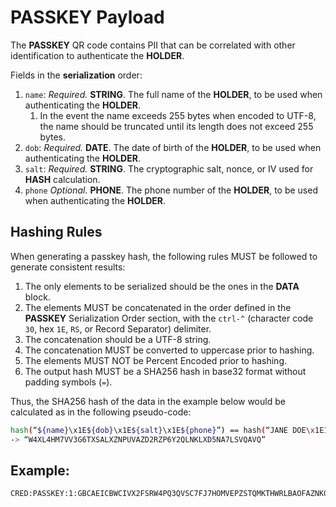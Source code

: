 # **PASSKEY** Payload

The **PASSKEY** QR code contains PII that can be correlated with other identification to authenticate the **HOLDER**.

Fields in the **serialization** order:
1. `name`: *Required.* **STRING**. The full name of the **HOLDER**, to be used when authenticating the **HOLDER**.
    1. In the event the name exceeds 255 bytes when encoded to UTF-8, the name should be truncated until its length does not exceed 255 bytes.
1. `dob`: *Required.* **DATE**. The date of birth of the **HOLDER**, to be used when authenticating the **HOLDER**.
1. `salt`: *Required.* **STRING**. The cryptographic salt, nonce, or IV used for **HASH** calculation.
1. `phone` *Optional.* **PHONE**. The phone number of the **HOLDER**, to be used when authenticating the **HOLDER**.

## Hashing Rules
When generating a passkey hash, the following rules MUST be followed to generate consistent results:
1. The only elements to be serialized should be the ones in the **DATA** block.
1. The elements MUST be concatenated in the order defined in the **PASSKEY** Serialization Order section, with the `ctrl-^` (character code `30`, hex `1E`, `RS`, or Record Separator) delimiter.
1. The concatenation should be a UTF-8 string.
1. The concatenation MUST be converted to uppercase prior to hashing.
1. The elements MUST NOT be Percent Encoded prior to hashing.
1. The output hash MUST be a SHA256 hash in base32 format without padding symbols (`=`).

Thus, the SHA256 hash of the data in the example below would be calculated as in the following pseudo-code:

```bash
hash(“${name}\x1E${dob}\x1E${salt}\x1E${phone}”) == hash(“JANE DOE\x1E19820321\x1E633PBY127H\x1E16173332345”)
-> “W4XL4HM7VV3G6TXSALXZNPUVAZD2RZP6Y2QLNKLXD5NA7LSVQAVQ”
```

## Example:
```
CRED:PASSKEY:1:GBCAEICBWCIVX2FSRW4PQ3QVSC7FJ7HOMVEPZSTQMKTHWRLBAOFAZNKGUYBCAALORNEN4XTVYGFX4XZZYBOITFVVGGCYTHUCKVSSTP5VITSAJTEE:PCF.VITORPAMPLONA.COM:JANE%20DOE/19820321/633PBY127H/16173332345
```